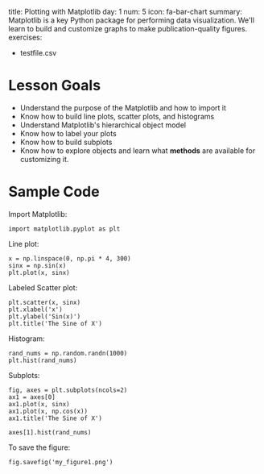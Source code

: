 title: Plotting with Matplotlib
day: 1
num: 5
icon: fa-bar-chart
summary: Matplotlib is a key Python package for performing data visualization.  We'll learn to build and customize graphs to make publication-quality figures.
exercises:
  - testfile.csv

# Lesson Goals

  - Understand the purpose of the Matplotlib and how to import it
  - Know how to build line plots, scatter plots, and histograms
  - Understand Matplotlib's hierarchical object model
  - Know how to label your plots
  - Know how to build subplots
  - Know how to explore objects and learn what **methods** are available for customizing it.

# Sample Code

Import Matplotlib:

    import matplotlib.pyplot as plt

Line plot:

    x = np.linspace(0, np.pi * 4, 300)
    sinx = np.sin(x)
    plt.plot(x, sinx)

Labeled Scatter plot:

    plt.scatter(x, sinx)
    plt.xlabel('x')
    plt.ylabel('Sin(x)')
    plt.title('The Sine of X')

Histogram:

    rand_nums = np.random.randn(1000)
    plt.hist(rand_nums)

Subplots:

    fig, axes = plt.subplots(ncols=2)
    ax1 = axes[0]
    ax1.plot(x, sinx)
    ax1.plot(x, np.cos(x))
    ax1.title('The Sine of X')

    axes[1].hist(rand_nums)

To save the figure:

    fig.savefig('my_figure1.png')


